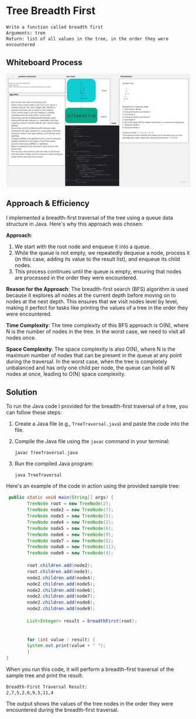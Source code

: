 # Tree Breadth First
<!-- Description of the challenge -->

    Write a function called breadth first
    Arguments: tree
    Return: list of all values in the tree, in the order they were encountered

## Whiteboard Process
<!-- Embedded whiteboard image -->
![tree trav.jpg](tree%20trav.jpg)
## Approach & Efficiency
<!-- What approach did you take? Why? What is the Big O space/time for this approach? -->
I implemented a breadth-first traversal of the tree using a queue data structure in Java. Here's why this approach was chosen:

**Approach**:
1. We start with the root node and enqueue it into a queue.
2. While the queue is not empty, we repeatedly dequeue a node, process it (in this case, adding its value to the result list), and enqueue its child nodes.
3. This process continues until the queue is empty, ensuring that nodes are processed in the order they were encountered.

**Reason for the Approach**:
The breadth-first search (BFS) algorithm is used because it explores all nodes at the current depth before moving on to nodes at the next depth. This ensures that we visit nodes level by level, making it perfect for tasks like printing the values of a tree in the order they were encountered.

**Time Complexity**:
The time complexity of this BFS approach is O(N), where N is the number of nodes in the tree. In the worst case, we need to visit all nodes once.

**Space Complexity**:
The space complexity is also O(N), where N is the maximum number of nodes that can be present in the queue at any point during the traversal. In the worst case, when the tree is completely unbalanced and has only one child per node, the queue can hold all N nodes at once, leading to O(N) space complexity.
## Solution
<!-- Show how to run your code, and examples of it in action -->
To run the Java code I provided for the breadth-first traversal of a tree, you can follow these steps:

1. Create a Java file (e.g., `TreeTraversal.java`) and paste the code into the file.

2. Compile the Java file using the `javac` command in your terminal:

   ```
   javac TreeTraversal.java
   ```

3. Run the compiled Java program:

   ```
   java TreeTraversal
   ```

Here's an example of the code in action using the provided sample tree:

```java
 public static void main(String[] args) {
        TreeNode root = new TreeNode(2);
        TreeNode node2 = new TreeNode(7);
        TreeNode node3 = new TreeNode(5);
        TreeNode node4 = new TreeNode(2);
        TreeNode node5 = new TreeNode(6);
        TreeNode node6 = new TreeNode(9);
        TreeNode node7 = new TreeNode(5);
        TreeNode node8 = new TreeNode(11);
        TreeNode node9 = new TreeNode(4);

        root.children.add(node2);
        root.children.add(node3);
        node2.children.add(node4);
        node2.children.add(node5);
        node2.children.add(node6);
        node2.children.add(node7);
        node2.children.add(node8);
        node2.children.add(node9);

        List<Integer> result = breadthFirst(root);


        for (int value : result) {
        System.out.print(value + " ");
        }
}
```

When you run this code, it will perform a breadth-first traversal of the sample tree and print the result:

```
Breadth-First Traversal Result:
2,7,5,2,6,9,5,11,4
```

The output shows the values of the tree nodes in the order they were encountered during the breadth-first traversal.
